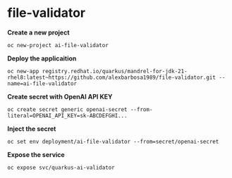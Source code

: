 # file-validator

**Create a new project**
~~~
oc new-project ai-file-validator
~~~

**Deploy the applicaition**
~~~
oc new-app registry.redhat.io/quarkus/mandrel-for-jdk-21-rhel8:latest~https://github.com/alexbarbosa1989/file-validator.git --name=ai-file-validator
~~~

**Create secret with OpenAI API KEY**
~~~
oc create secret generic openai-secret --from-literal=OPENAI_API_KEY=sk-ABCDEFGHI...
~~~

**Inject the secret**
~~~
oc set env deployment/ai-file-validator --from=secret/openai-secret
~~~

**Expose the service**
~~~
oc expose svc/quarkus-ai-validator
~~~
